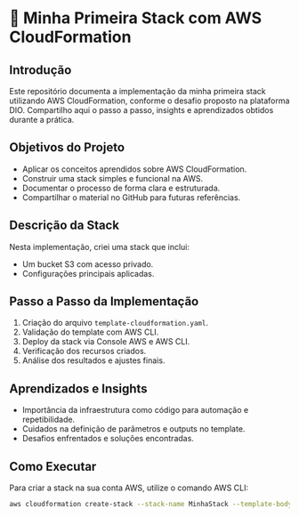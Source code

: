 # 🚀 Minha Primeira Stack com AWS CloudFormation

## Introdução
Este repositório documenta a implementação da minha primeira stack utilizando AWS CloudFormation, conforme o desafio proposto na plataforma DIO. Compartilho aqui o passo a passo, insights e aprendizados obtidos durante a prática.

## Objetivos do Projeto
- Aplicar os conceitos aprendidos sobre AWS CloudFormation.
- Construir uma stack simples e funcional na AWS.
- Documentar o processo de forma clara e estruturada.
- Compartilhar o material no GitHub para futuras referências.

## Descrição da Stack
Nesta implementação, criei uma stack que inclui:
- Um bucket S3 com acesso privado.
- Configurações principais aplicadas.

## Passo a Passo da Implementação
1. Criação do arquivo `template-cloudformation.yaml`.
2. Validação do template com AWS CLI.
3. Deploy da stack via Console AWS e AWS CLI.
4. Verificação dos recursos criados.
5. Análise dos resultados e ajustes finais.

## Aprendizados e Insights
- Importância da infraestrutura como código para automação e repetibilidade.
- Cuidados na definição de parâmetros e outputs no template.
- Desafios enfrentados e soluções encontradas.

## Como Executar
Para criar a stack na sua conta AWS, utilize o comando AWS CLI:

```bash
aws cloudformation create-stack --stack-name MinhaStack --template-body file://template-cloudformation.yaml --parameters ParameterKey=KeyName,ParameterValue=meu-keypair
